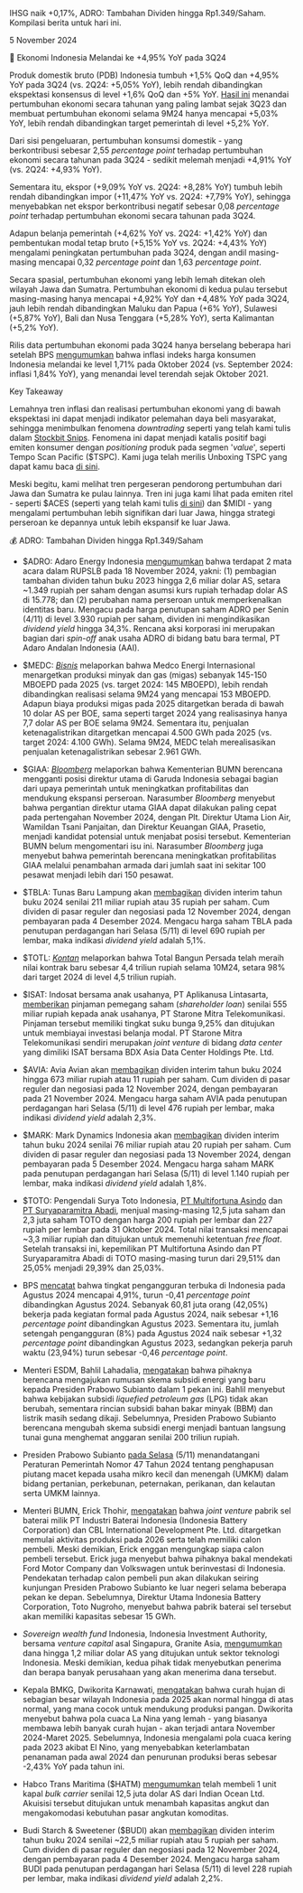 IHSG naik +0,17%, ADRO: Tambahan Dividen hingga Rp1.349/Saham. Kompilasi berita untuk hari ini.

5 November 2024

🛝 Ekonomi Indonesia Melandai ke +4,95% YoY pada 3Q24

Produk domestik bruto (PDB) Indonesia tumbuh +1,5% QoQ dan +4,95% YoY pada 3Q24 (vs. 2Q24: +5,05% YoY), lebih rendah dibandingkan ekspektasi konsensus di level +1,6% QoQ dan +5% YoY. [Hasil ini](https://www.bps.go.id/id/pressrelease/2024/11/05/2382/ekonomi-indonesia-triwulan-iii-2024-tumbuh-1-50-persen--q-to-q-.html) menandai pertumbuhan ekonomi secara tahunan yang paling lambat sejak 3Q23 dan membuat pertumbuhan ekonomi selama 9M24 hanya mencapai +5,03% YoY, lebih rendah dibandingkan target pemerintah di level +5,2% YoY.

Dari sisi pengeluaran, pertumbuhan konsumsi domestik - yang berkontribusi sebesar 2,55 _percentage point_ terhadap pertumbuhan ekonomi secara tahunan pada 3Q24 - sedikit melemah menjadi +4,91% YoY (vs. 2Q24: +4,93% YoY).

Sementara itu, ekspor (+9,09% YoY vs. 2Q24: +8,28% YoY) tumbuh lebih rendah dibandingkan impor (+11,47% YoY vs. 2Q24: +7,79% YoY), sehingga menyebabkan net ekspor berkontribusi negatif sebesar 0,08 _percentage point_ terhadap pertumbuhan ekonomi secara tahunan pada 3Q24.

Adapun belanja pemerintah (+4,62% YoY vs. 2Q24: +1,42% YoY) dan pembentukan modal tetap bruto (+5,15% YoY vs. 2Q24: +4,43% YoY) mengalami peningkatan pertumbuhan pada 3Q24, dengan andil masing-masing mencapai 0,32 _percentage point_ dan 1,63 _percentage point_.

Secara spasial, pertumbuhan ekonomi yang lebih lemah ditekan oleh wilayah Jawa dan Sumatra. Pertumbuhan ekonomi di kedua pulau tersebut masing-masing hanya mencapai +4,92% YoY dan +4,48% YoY pada 3Q24, jauh lebih rendah dibandingkan Maluku dan Papua (+6% YoY), Sulawesi (+5,87% YoY), Bali dan Nusa Tenggara (+5,28% YoY), serta Kalimantan (+5,2% YoY).

Rilis data pertumbuhan ekonomi pada 3Q24 hanya berselang beberapa hari setelah BPS [mengumumkan](https://snips.stockbit.com/snips-terbaru/inflasi-ri-171-yoy-pada-oktober-2024-terendah-sejak-oktober-2021) bahwa inflasi indeks harga konsumen Indonesia melandai ke level 1,71% pada Oktober 2024 (vs. September 2024: inflasi 1,84% YoY), yang menandai level terendah sejak Oktober 2021.

Key Takeaway

Lemahnya tren inflasi dan realisasi pertumbuhan ekonomi yang di bawah ekspektasi ini dapat menjadi indikator pelemahan daya beli masyarakat, sehingga menimbulkan fenomena _downtrading_ seperti yang telah kami tulis dalam [Stockbit Snips](https://snips.stockbit.com/snips-terbaru/inflasi-ri-171-yoy-pada-oktober-2024-terendah-sejak-oktober-2021). Fenomena ini dapat menjadi katalis positif bagi emiten konsumer dengan _positioning_ produk pada segmen '_value_', seperti Tempo Scan Pacific ($TSPC). Kami juga telah merilis Unboxing TSPC yang dapat kamu baca [di sini](https://emailer.stockbit.com/t/c/3b38b6c2-6167-4ad0-b260-bee6dc492781/00000000-0000-4000-8000-000000000001).

Meski begitu, kami melihat tren pergeseran pendorong pertumbuhan dari Jawa dan Sumatra ke pulau lainnya. Tren ini juga kami lihat pada emiten ritel - seperti $ACES (seperti yang telah kami tulis [di sini](https://stockbit.com/post/16077369)) dan $MIDI - yang mengalami pertumbuhan lebih signifikan dari luar Jawa, hingga strategi perseroan ke depannya untuk lebih ekspansif ke luar Jawa.

💰 ADRO: Tambahan Dividen hingga Rp1.349/Saham

- $ADRO: Adaro Energy Indonesia [mengumumkan](https://www.idx.co.id/StaticData/NewsAndAnnouncement/ANNOUNCEMENTSTOCK/From_EREP/202411/e1835e7c97_26dcef75fc.pdf) bahwa terdapat 2 mata acara dalam RUPSLB pada 18 November 2024, yakni: (1) pembagian tambahan dividen tahun buku 2023 hingga 2,6 miliar dolar AS, setara ~1.349 rupiah per saham dengan asumsi kurs rupiah terhadap dolar AS di 15.778; dan (2) perubahan nama perseroan untuk memperkenalkan identitas baru. Mengacu pada harga penutupan saham ADRO per Senin (4/11) di level 3.930 rupiah per saham, dividen ini mengindikasikan _dividend yield_ hingga 34,3%. Rencana aksi korporasi ini merupakan bagian dari _spin-off_ anak usaha ADRO di bidang batu bara termal, PT Adaro Andalan Indonesia (AAI).
- $MEDC: _[Bisnis](https://market.bisnis.com/read/20241105/192/1813430/medco-energi-medc-rancang-panduan-2025-lebih-optimistis)_ melaporkan bahwa Medco Energi Internasional menargetkan produksi minyak dan gas (migas) sebanyak 145-150 MBOEPD pada 2025 (vs. target 2024: 145 MBOEPD), lebih rendah dibandingkan realisasi selama 9M24 yang mencapai 153 MBOEPD. Adapun biaya produksi migas pada 2025 ditargetkan berada di bawah 10 dolar AS per BOE, sama seperti target 2024 yang realisasinya hanya 7,7 dolar AS per BOE selama 9M24. Sementara itu, penjualan ketenagalistrikan ditargetkan mencapai 4.500 GWh pada 2025 (vs. target 2024: 4.100 GWh). Selama 9M24, MEDC telah merealisasikan penjualan ketenagalistrikan sebesar 2.961 GWh.
- $GIAA: _[Bloomberg](https://www.bloomberg.com/news/articles/2024-11-04/indonesia-weighs-switching-garuda-ceo-as-part-of-turnaround-plan)_ melaporkan bahwa Kementerian BUMN berencana mengganti posisi direktur utama di Garuda Indonesia sebagai bagian dari upaya pemerintah untuk meningkatkan profitabilitas dan mendukung ekspansi perseroan. Narasumber _Bloomberg_ menyebut bahwa pergantian direktur utama GIAA dapat dilakukan paling cepat pada pertengahan November 2024, dengan Plt. Direktur Utama Lion Air, Wamildan Tsani Panjaitan, dan Direktur Keuangan GIAA, Prasetio, menjadi kandidat potensial untuk menjabat posisi tersebut. Kementerian BUMN belum mengomentari isu ini. Narasumber _Bloomberg_ juga menyebut bahwa pemerintah berencana meningkatkan profitabilitas GIAA melalui penambahan armada dari jumlah saat ini sekitar 100 pesawat menjadi lebih dari 150 pesawat.
- $TBLA: Tunas Baru Lampung akan [membagikan](https://www.idx.co.id/StaticData/NewsAndAnnouncement/ANNOUNCEMENTSTOCK/From_EREP/202411/b0ecbeb86e_ccc63512db.pdf) dividen interim tahun buku 2024 senilai 211 miliar rupiah atau 35 rupiah per saham. Cum dividen di pasar reguler dan negosiasi pada 12 November 2024, dengan pembayaran pada 4 Desember 2024. Mengacu harga saham TBLA pada penutupan perdagangan hari Selasa (5/11) di level 690 rupiah per lembar, maka indikasi _dividend yield_ adalah 5,1%.
- $TOTL: _[Kontan](https://investasi.kontan.co.id/news/total-bangun-persada-totl-raih-kontrak-baru-rp-44-triliun-hingga-oktober-2024)_ melaporkan bahwa Total Bangun Persada telah meraih nilai kontrak baru sebesar 4,4 triliun rupiah selama 10M24, setara 98% dari target 2024 di level 4,5 triliun rupiah.
- $ISAT: Indosat bersama anak usahanya, PT Aplikanusa Lintasarta, [memberikan](https://www.idx.co.id/StaticData/NewsAndAnnouncement/ANNOUNCEMENTSTOCK/From_EREP/202411/df72a2c90d_46b346dc6a.pdf) pinjaman pemegang saham (_shareholder loan_) senilai 555 miliar rupiah kepada anak usahanya, PT Starone Mitra Telekomunikasi. Pinjaman tersebut memiliki tingkat suku bunga 9,25% dan ditujukan untuk membiayai investasi belanja modal. PT Starone Mitra Telekomunikasi sendiri merupakan _joint venture_ di bidang _data center_ yang dimiliki ISAT bersama BDX Asia Data Center Holdings Pte. Ltd.
- $AVIA: Avia Avian akan [membagikan](https://www.idx.co.id/StaticData/NewsAndAnnouncement/ANNOUNCEMENTSTOCK/From_EREP/202411/f5da658ebc_b653d50dd1.pdf) dividen interim tahun buku 2024 hingga 673 miliar rupiah atau 11 rupiah per saham. Cum dividen di pasar reguler dan negosiasi pada 12 November 2024, dengan pembayaran pada 21 November 2024. Mengacu harga saham AVIA pada penutupan perdagangan hari Selasa (5/11) di level 476 rupiah per lembar, maka indikasi _dividend yield_ adalah 2,3%.
- $MARK: Mark Dynamics Indonesia akan [membagikan](https://www.idx.co.id/StaticData/NewsAndAnnouncement/ANNOUNCEMENTSTOCK/From_EREP/202411/1e69e8c1a8_f09640a109.pdf) dividen interim tahun buku 2024 senilai 76 miliar rupiah atau 20 rupiah per saham. Cum dividen di pasar reguler dan negosiasi pada 13 November 2024, dengan pembayaran pada 5 Desember 2024. Mengacu harga saham MARK pada penutupan perdagangan hari Selasa (5/11) di level 1.140 rupiah per lembar, maka indikasi _dividend yield_ adalah 1,8%.
- $TOTO: Pengendali Surya Toto Indonesia, [PT Multifortuna Asindo](https://www.idx.co.id/StaticData/NewsAndAnnouncement/ANNOUNCEMENTSTOCK/From_EREP/202411/e77b558443_bd2fe60126.pdf) dan [PT Suryaparamitra Abadi](https://www.idx.co.id/StaticData/NewsAndAnnouncement/ANNOUNCEMENTSTOCK/From_EREP/202411/ee7dc3429b_d347aa5441.pdf), menjual masing-masing 12,5 juta saham dan 2,3 juta saham TOTO dengan harga 200 rupiah per lembar dan 227 rupiah per lembar pada 31 Oktober 2024. Total nilai transaksi mencapai ~3,3 miliar rupiah dan ditujukan untuk memenuhi ketentuan _free float_. Setelah transaksi ini, kepemilikan PT Multifortuna Asindo dan PT Suryaparamitra Abadi di TOTO masing-masing turun dari 29,51% dan 25,05% menjadi 29,39% dan 25,03%.

- BPS [mencatat](https://www.bps.go.id/id/pressrelease/2024/11/05/2373/tingkat-pengangguran-terbuka--tpt--sebesar-4-91-persen-.html) bahwa tingkat pengangguran terbuka di Indonesia pada Agustus 2024 mencapai 4,91%, turun -0,41 _percentage point_ dibandingkan Agustus 2024. Sebanyak 60,81 juta orang (42,05%) bekerja pada kegiatan formal pada Agustus 2024, naik sebesar +1,16 _percentage point_ dibandingkan Agustus 2023. Sementara itu, jumlah setengah pengangguran (8%) pada Agustus 2024 naik sebesar +1,32 _percentage point_ dibandingkan Agustus 2023, sedangkan pekerja paruh waktu (23,94%) turun sebesar -0,46 _percentage point_.
- Menteri ESDM, Bahlil Lahadalia, [mengatakan](https://www.reuters.com/business/energy/indonesia-conducting-thorough-exercise-reform-fuel-subsidy-scheme-minister-says-2024-11-04/) bahwa pihaknya berencana mengajukan rumusan skema subsidi energi yang baru kepada Presiden Prabowo Subianto dalam 1 pekan ini. Bahlil menyebut bahwa kebijakan subsidi _liquefied petroleum gas_ (LPG) tidak akan berubah, sementara rincian subsidi bahan bakar minyak (BBM) dan listrik masih sedang dikaji. Sebelumnya, Presiden Prabowo Subianto berencana mengubah skema subsidi energi menjadi bantuan langsung tunai guna menghemat anggaran senilai 200 triliun rupiah.
- Presiden Prabowo Subianto [pada Selasa](https://kabar24.bisnis.com/read/20241105/15/1813564/prabowo-teken-pp-pemutihan-utang-umkm-petani-dan-nelayan) (5/11) menandatangani Peraturan Pemerintah Nomor 47 Tahun 2024 tentang penghapusan piutang macet kepada usaha mikro kecil dan menengah (UMKM) dalam bidang pertanian, perkebunan, peternakan, perikanan, dan kelautan serta UMKM lainnya.
- Menteri BUMN, Erick Thohir, [mengatakan](https://market.bisnis.com/read/20241105/192/1813433/ri-mulai-produksi-baterai-2026-erick-thohir-sudah-ada-calon-pembeli) bahwa _joint venture_ pabrik sel baterai milik PT Industri Baterai Indonesia (Indonesia Battery Corporation) dan CBL International Development Pte. Ltd. ditargetkan memulai aktivitas produksi pada 2026 serta telah memiliki calon pembeli. Meski demikian, Erick enggan mengungkap siapa calon pembeli tersebut. Erick juga menyebut bahwa pihaknya bakal mendekati Ford Motor Company dan Volkswagen untuk berinvestasi di Indonesia. Pendekatan terhadap calon pembeli pun akan dilakukan seiring kunjungan Presiden Prabowo Subianto ke luar negeri selama beberapa pekan ke depan. Sebelumnya, Direktur Utama Indonesia Battery Corporation, Toto Nugroho, menyebut bahwa pabrik baterai sel tersebut akan memiliki kapasitas sebesar 15 GWh.
- _Sovereign wealth fund_ Indonesia, Indonesia Investment Authority, bersama _venture capital_ asal Singapura, Granite Asia, [mengumumkan](https://www.reuters.com/technology/wealth-fund-ina-vc-firm-granite-plan-invest-12-bln-indonesia-tech-2024-11-04/) dana hingga 1,2 miliar dolar AS yang ditujukan untuk sektor teknologi Indonesia. Meski demikian, kedua pihak tidak menyebutkan penerima dan berapa banyak perusahaan yang akan menerima dana tersebut.
- Kepala BMKG, Dwikorita Karnawati, [mengatakan](https://www.reuters.com/world/asia-pacific/indonesia-predicted-have-normal-wet-season-2025-weather-agency-says-2024-11-04/) bahwa curah hujan di sebagian besar wilayah Indonesia pada 2025 akan normal hingga di atas normal, yang mana cocok untuk mendukung produksi pangan. Dwikorita menyebut bahwa pola cuaca La Nina yang lemah - yang biasanya membawa lebih banyak curah hujan - akan terjadi antara November 2024-Maret 2025. Sebelumnya, Indonesia mengalami pola cuaca kering pada 2023 akibat El Nino, yang menyebabkan keterlambatan penanaman pada awal 2024 dan penurunan produksi beras sebesar -2,43% YoY pada tahun ini.
- Habco Trans Maritima ($HATM) [mengumumkan](https://www.idx.co.id/StaticData/NewsAndAnnouncement/ANNOUNCEMENTSTOCK/From_EREP/202411/b14e35bb2a_753fed1a75.pdf) telah membeli 1 unit kapal _bulk carrier_ senilai 12,5 juta dolar AS dari Indian Ocean Ltd. Akuisisi tersebut ditujukan untuk menambah kapasitas angkut dan mengakomodasi kebutuhan pasar angkutan komoditas.
- Budi Starch & Sweetener ($BUDI) akan [membagikan](https://www.idx.co.id/StaticData/NewsAndAnnouncement/ANNOUNCEMENTSTOCK/From_EREP/202411/92ab1f844c_d9cd39e13f.pdf) dividen interim tahun buku 2024 senilai ~22,5 miliar rupiah atau 5 rupiah per saham. Cum dividen di pasar reguler dan negosiasi pada 12 November 2024, dengan pembayaran pada 4 Desember 2024. Mengacu harga saham BUDI pada penutupan perdagangan hari Selasa (5/11) di level 228 rupiah per lembar, maka indikasi _dividend yield_ adalah 2,2%.
